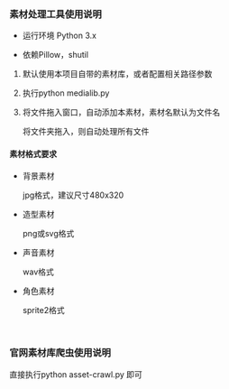 ### 素材处理工具使用说明

- 运行环境 Python 3.x


- 依赖Pillow，shutil

1. 默认使用本项目自带的素材库，或者配置相关路径参数

2. 执行python medialib.py

3. 将文件拖入窗口，自动添加本素材，素材名默认为文件名

   将文件夹拖入，则自动处理所有文件

#### 素材格式要求

- 背景素材

  jpg格式，建议尺寸480x320

- 造型素材

  png或svg格式

- 声音素材

  wav格式

- 角色素材

  sprite2格式

  ​


### 官网素材库爬虫使用说明

直接执行python asset-crawl.py 即可